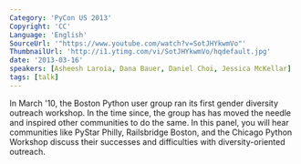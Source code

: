 ```yaml
---
Category: 'PyCon US 2013'
Copyright: 'CC'
Language: 'English'
SourceUrl: '"https://www.youtube.com/watch?v=SotJHYkwmVo"'
ThumbnailUrl: 'http://i1.ytimg.com/vi/SotJHYkwmVo/hqdefault.jpg'
date: '2013-03-16'
speakers: [Asheesh Laroia, Dana Bauer, Daniel Choi, Jessica McKellar]
tags: [talk]
---
```

In March '10, the Boston Python user group ran its first gender diversity outreach workshop. In the time since, the group has has moved the needle and inspired other communities to do the same.
In this panel, you will hear communities like PyStar Philly, Railsbridge Boston, and the Chicago Python Workshop discuss their successes and difficulties with diversity-oriented outreach.
